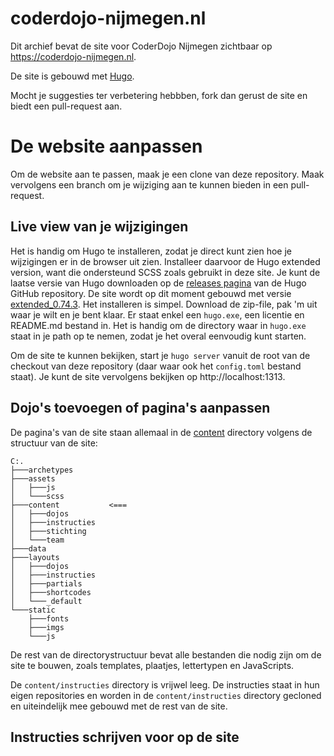 # coderdojo-nijmegen.nl

Dit archief bevat de site voor CoderDojo Nijmegen zichtbaar op https://coderdojo-nijmegen.nl.

De site is gebouwd met [Hugo](https://gohugo.io).

Mocht je suggesties ter verbetering hebbben, fork dan gerust de site en biedt
een pull-request aan.   

# De website aanpassen

Om de website aan te passen, maak je een clone van deze repository. Maak vervolgens een branch om je wijziging aan te kunnen bieden in een pull-request.

## Live view van je wijzigingen

Het is handig om Hugo te installeren, zodat je direct kunt zien hoe je wijzigingen er in de browser uit zien. Installeer daarvoor de Hugo extended version, want die ondersteund SCSS zoals gebruikt in deze site. Je kunt de laatse versie van Hugo downloaden op de [releases pagina](https://github.com/gohugoio/hugo/releases) van de Hugo GitHub repository. De site wordt op dit moment gebouwd met versie [extended_0.74.3](https://github.com/gohugoio/hugo/releases/tag/v0.74.3).
Het installeren is simpel. Download de zip-file, pak 'm uit waar je wilt en je bent klaar. Er staat enkel een `hugo.exe`, een licentie en README.md bestand in. Het is handig om de directory waar in `hugo.exe` staat in je path op te nemen, zodat je het overal eenvoudig kunt starten.

Om de site te kunnen bekijken, start je `hugo server` vanuit de root van de checkout van deze repository (daar waar ook het `config.toml` bestand staat). Je kunt de site vervolgens bekijken op http://localhost:1313.

## Dojo's toevoegen of pagina's aanpassen

De pagina's van de site staan allemaal in de [content](https://github.com/coderdojonijmgen/hugo-coderdojo-nijmegen/content) directory volgens de structuur van de site:
```
C:.
├───archetypes
├───assets
│   ├───js
│   └───scss
├───content           <===
│   ├───dojos
│   ├───instructies
│   ├───stichting
│   └───team
├───data
├───layouts
│   ├───dojos
│   ├───instructies
│   ├───partials
│   ├───shortcodes
│   └───_default
└───static
    ├───fonts
    ├───imgs
    └───js
```
De rest van de directorystructuur bevat alle bestanden die nodig zijn om de site te bouwen, zoals templates, plaatjes, lettertypen en JavaScripts.

De `content/instructies` directory is vrijwel leeg. De instructies staat in hun eigen repositories en worden in de `content/instructies` directory gecloned en uiteindelijk mee gebouwd met de rest van de site.

## Instructies schrijven voor op de site

